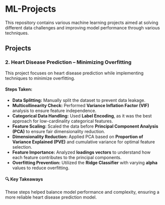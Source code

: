 # ML-Projects

This repository contains various machine learning projects aimed at solving different data challenges and improving model performance through various techniques.

## Projects

### 2. Heart Disease Prediction – Minimizing Overfitting  

This project focuses on heart disease prediction while implementing techniques to minimize overfitting.

#### Steps Taken:
- **Data Splitting:** Manually split the dataset to prevent data leakage.
- **Multicollinearity Check:** Performed **Variance Inflation Factor (VIF)** analysis to ensure feature independence.
- **Categorical Data Handling:** Used **Label Encoding**, as it was the best approach for low-cardinality categorical features.
- **Feature Scaling:** Scaled the data before **Principal Component Analysis (PCA)** to ensure fair dimensionality reduction.
- **Dimensionality Reduction:** Applied PCA based on **Proportion of Variance Explained (PVE)** and cumulative variance for optimal feature selection.
- **Feature Importance:** Analyzed **loadings vectors** to understand how each feature contributes to the principal components.
- **Overfitting Prevention:** Utilized the **Ridge Classifier** with varying **alpha** values to reduce overfitting.

#### 🔍 Key Takeaways
These steps helped balance model performance and complexity, ensuring a more reliable heart disease prediction model.
